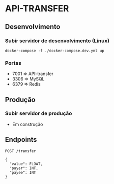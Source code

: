 # API-TRANSFER

## Desenvolvimento

### Subir servidor de desenvolvimento (Linux)

```
docker-compose -f ./docker-compose.dev.yml up
```

### <b>Portas</b>

- 7001 => API-transfer
- 3306 => MySQL
- 6379 => Redis

## Produção

### Subir servidor de produção

- Em construção

## Endpoints

```http request
POST /transfer

{
  "value": FLOAT,
  "payer": INT,
  "payee": INT
}
```
